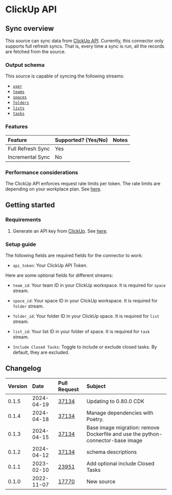 # ClickUp API

## Sync overview

This source can sync data from [ClickUp API](https://clickup.com/api/). Currently, this connector only supports full refresh syncs. That is, every time a sync is run, all the records are fetched from the source.


### Output schema

This source is capable of syncing the following streams:

* [`user`](https://clickup.com/api/clickupreference/operation/GetAuthorizedUser/)
* [`teams`](https://clickup.com/api/clickupreference/operation/GetAuthorizedTeams/)
* [`spaces`](https://clickup.com/api/clickupreference/operation/GetSpaces/)
* [`folders`](https://clickup.com/api/clickupreference/operation/GetFolders/)
* [`lists`](https://clickup.com/api/clickupreference/operation/GetLists/)
* [`tasks`](https://clickup.com/api/clickupreference/operation/GetTasks)


### Features

| Feature           | Supported? \(Yes/No\) | Notes                                                   |
|:------------------|:----------------------|:--------------------------------------------------------|
| Full Refresh Sync | Yes                   |                                                         |
| Incremental Sync  | No                    |                                                         |

### Performance considerations

The ClickUp API enforces request rate limits per token. The rate limits are depending on your workplace plan. See [here](https://clickup.com/api/developer-portal/rate-limits/).

## Getting started

### Requirements

1. Generate an API key from [ClickUp](https://clickup.com/). See [here](https://clickup.com/api/developer-portal/authentication/#generate-your-personal-api-token).

### Setup guide

The following fields are required fields for the connector to work:

* `api_token`: Your ClickUp API Token.

Here are some optional fields for different streams:

* `team_id`: Your team ID in your ClickUp workspace. It is required for `space` stream.

* `space_id`: Your space ID in your ClickUp workspace. It is required for `folder` stream.

* `folder_id`: Your folder ID in your ClickUp space. It is required for `list` stream.

* `list_id`: Your list ID in your folder of space. It is required for `task` stream.

* `Include Closed Tasks`: Toggle to include or exclude closed tasks. By default, they are excluded.

## Changelog

| Version | Date       | Pull Request                                                 | Subject                           |
|:--------|:-----------|:-------------------------------------------------------------|:----------------------------------|
| 0.1.5 | 2024-04-19 | [37134](https://github.com/airbytehq/airbyte/pull/37134) | Updating to 0.80.0 CDK |
| 0.1.4 | 2024-04-18 | [37134](https://github.com/airbytehq/airbyte/pull/37134) | Manage dependencies with Poetry. |
| 0.1.3 | 2024-04-15 | [37134](https://github.com/airbytehq/airbyte/pull/37134) | Base image migration: remove Dockerfile and use the python-connector-base image |
| 0.1.2 | 2024-04-12 | [37134](https://github.com/airbytehq/airbyte/pull/37134) | schema descriptions |
| 0.1.1 | 2023-02-10 | [23951](https://github.com/airbytehq/airbyte/pull/23951) | Add optional include Closed Tasks |
| 0.1.0 | 2022-11-07 | [17770](https://github.com/airbytehq/airbyte/pull/17770) | New source |
